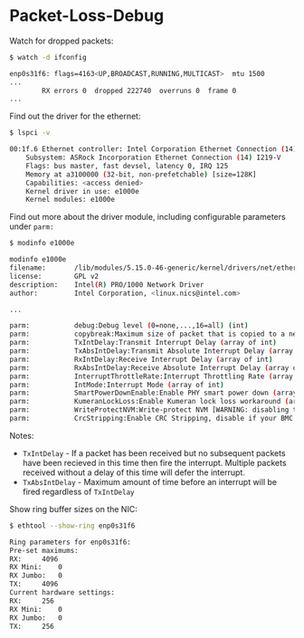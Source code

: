 # Packet-Loss-Debug

Watch for dropped packets:

```bash
$ watch -d ifconfig

enp0s31f6: flags=4163<UP,BROADCAST,RUNNING,MULTICAST>  mtu 1500
...
        RX errors 0  dropped 222740  overruns 0  frame 0
...
```


Find out the driver for the ethernet:

```bash
$ lspci -v

00:1f.6 Ethernet controller: Intel Corporation Ethernet Connection (14) I219-V (rev 11)
	Subsystem: ASRock Incorporation Ethernet Connection (14) I219-V
	Flags: bus master, fast devsel, latency 0, IRQ 125
	Memory at a3100000 (32-bit, non-prefetchable) [size=128K]
	Capabilities: <access denied>
	Kernel driver in use: e1000e
	Kernel modules: e1000e
```

Find out more about the driver module, including configurable parameters under `parm:`

```bash
$ modinfo e1000e

modinfo e1000e
filename:       /lib/modules/5.15.0-46-generic/kernel/drivers/net/ethernet/intel/e1000e/e1000e.ko
license:        GPL v2
description:    Intel(R) PRO/1000 Network Driver
author:         Intel Corporation, <linux.nics@intel.com>

...

parm:           debug:Debug level (0=none,...,16=all) (int)
parm:           copybreak:Maximum size of packet that is copied to a new buffer on receive (uint)
parm:           TxIntDelay:Transmit Interrupt Delay (array of int)
parm:           TxAbsIntDelay:Transmit Absolute Interrupt Delay (array of int)
parm:           RxIntDelay:Receive Interrupt Delay (array of int)
parm:           RxAbsIntDelay:Receive Absolute Interrupt Delay (array of int)
parm:           InterruptThrottleRate:Interrupt Throttling Rate (array of int)
parm:           IntMode:Interrupt Mode (array of int)
parm:           SmartPowerDownEnable:Enable PHY smart power down (array of int)
parm:           KumeranLockLoss:Enable Kumeran lock loss workaround (array of int)
parm:           WriteProtectNVM:Write-protect NVM [WARNING: disabling this can lead to corrupted NVM] (array of int)
parm:           CrcStripping:Enable CRC Stripping, disable if your BMC needs the CRC (array of int)
```
Notes:

* `TxIntDelay` - If a packet has been received but no subsequent packets have been recieved in this time then fire the interrupt. Multiple packets received without a delay of this time will defer the interrupt.
* `TxAbsIntDelay` - Maximum amount of time before an interrupt will be fired regardless of `TxIntDelay`




Show ring buffer sizes on the NIC:

```bash
$ ethtool --show-ring enp0s31f6

Ring parameters for enp0s31f6:
Pre-set maximums:
RX:		4096
RX Mini:	0
RX Jumbo:	0
TX:		4096
Current hardware settings:
RX:		256
RX Mini:	0
RX Jumbo:	0
TX:		256
```
